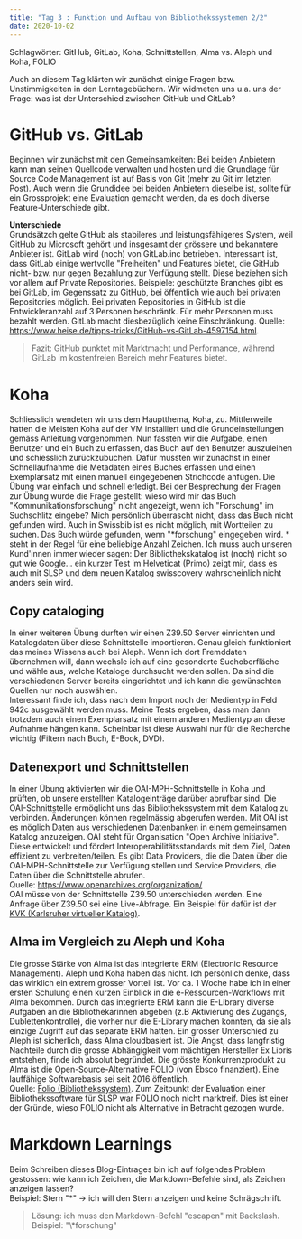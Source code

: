 ```yaml
---
title: "Tag 3 : Funktion und Aufbau von Bibliothekssystemen 2/2"
date: 2020-10-02
---
```

Schlagwörter: GitHub, GitLab, Koha, Schnittstellen, Alma vs. Aleph und Koha, FOLIO

Auch an diesem Tag klärten wir zunächst einige Fragen bzw. Unstimmigkeiten in den Lerntagebüchern. Wir widmeten uns u.a. uns der Frage: was ist der Unterschied zwischen GitHub und GitLab? 

# GitHub vs. GitLab
Beginnen wir zunächst mit den Gemeinsamkeiten: Bei beiden Anbietern kann man seinen Quellcode verwalten und hosten und die Grundlage für Source Code Management ist auf Basis von Git (mehr zu Git im letzten Post). Auch wenn die Grundidee bei beiden Anbietern dieselbe ist, sollte für ein Grossprojekt eine Evaluation gemacht werden, da es doch diverse Feature-Unterschiede gibt.

**Unterschiede**  
Grundsätzch gelte GitHub als stabileres und leistungsfähigeres System, weil GitHub zu Microsoft gehört und insgesamt der grössere und bekanntere Anbieter ist. GitLab wird (noch) von GitLab.inc betrieben. Interessant ist, dass GitLab einige wertvolle "Freiheiten" und Features bietet, die GitHub nicht- bzw. nur gegen Bezahlung zur Verfügung stellt. Diese beziehen sich vor allem auf Private Repositories. Beispiele: geschützte Branches gibt es bei GitLab, im Gegenssatz zu GitHub, bei öffentlich wie auch bei privaten Repositories möglich. Bei privaten Repositories in GitHub ist die Entwickleranzahl auf 3 Personen beschräntk. Für mehr Personen muss bezahlt werden. GitLab macht diesbezüglich keine Einschränkung. Quelle: https://www.heise.de/tipps-tricks/GitHub-vs-GitLab-4597154.html.
>Fazit: GitHub punktet mit Marktmacht und Performance, während GitLab im kostenfreien Bereich mehr Features bietet.  

# Koha
Schliesslich wendeten wir uns dem Hauptthema, Koha, zu. Mittlerweile hatten die Meisten Koha auf der VM installiert und die Grundeinstellungen gemäss Anleitung vorgenommen. Nun fassten wir die Aufgabe, einen Benutzer und ein Buch zu erfassen, das Buch auf den Benutzer auszuleihen und schiesslich zurückzubuchen. Dafür mussten wir zunächst in einer Schnellaufnahme die Metadaten eines Buches erfassen und einen Exemplarsatz mit einen manuell eingegebenen Strichcode anfügen. Die Übung war einfach und schnell erledigt. Bei der Besprechung der Fragen zur Übung wurde die Frage gestellt: wieso wird mir das Buch "Kommunikationsforschung" nicht angezeigt, wenn ich "Forschung" im Suchschlitz eingebe? Mich persönlich überrascht nicht, dass das Buch nicht gefunden wird. Auch in Swissbib ist es nicht möglich, mit Wortteilen zu suchen. Das Buch würde gefunden, wenn "\*forschung" eingegeben wird. * steht in der Regel für eine beliebige Anzahl Zeichen. Ich muss auch unseren Kund'innen immer wieder sagen: Der Bibliothekskatalog ist (noch) nicht so gut wie Google... ein kurzer Test im Helveticat (Primo) zeigt mir, dass es auch mit SLSP und dem neuen Katalog swisscovery wahrscheinlich nicht anders sein wird. 

## Copy cataloging
In einer weiteren Übung durften wir einen Z39.50 Server einrichten und Katalogdaten über diese Schnittstelle importieren. Genau gleich funktioniert das meines Wissens auch bei Aleph. Wenn ich dort Fremddaten übernehmen will, dann wechsle ich auf eine gesonderte Suchoberfläche und wähle aus, welche Kataloge durchsucht werden sollen. Da sind die verschiedenen Server bereits eingerichtet und ich kann die gewünschten Quellen nur noch auswählen.  
Interessant finde ich, dass nach dem Import noch der Medientyp in Feld 942c ausgewählt werden muss. Meine Tests ergeben, dass man dann trotzdem auch einen Exemplarsatz mit einem anderen Medientyp an diese Aufnahme hängen kann. Scheinbar ist diese Auswahl nur für die Recherche wichtig (Filtern nach Buch, E-Book, DVD).

## Datenexport und Schnittstellen
In einer Übung aktivierten wir die OAI-MPH-Schnittstelle in Koha und prüften, ob unsere erstellten Katalogeinträge darüber abrufbar sind. Die OAI-Schnittstelle ermöglicht uns das Bibliothekssystem mit dem Katalog zu verbinden. Änderungen können regelmässig abgerufen werden. Mit OAI ist es möglich Daten aus verschiedenen Datenbanken in einem gemeinsamen Katalog anzuzeigen.
OAI steht für Organisation "Open Archive Initiative". Diese entwickelt und fördert Interoperabilitätsstandards mit dem Ziel, Daten effizient zu verbreiten/teilen. Es gibt Data Providers, die die Daten über die OAI-MPH-Schnittstelle zur Verfügung stellen und Service Providers, die Daten über die Schnittstelle abrufen.  
Quelle: https://www.openarchives.org/organization/  
OAI müsse von der Schnittstelle Z39.50 unterschieden werden. Eine Anfrage über Z39.50 sei eine Live-Abfrage. Ein Beispiel für dafür ist der [KVK (Karlsruher virtueller Katalog)](https://kvk.bibliothek.kit.edu/?digitalOnly=0&embedFulltitle=0&newTab=0).

## Alma im Vergleich zu Aleph und Koha
Die grosse Stärke von Alma ist das integrierte ERM (Electronic Resource Management). Aleph und Koha haben das nicht. Ich persönlich denke, dass das wirklich ein extrem grosser Vorteil ist. Vor ca. 1 Woche habe ich in einer ersten Schulung einen kurzen Einblick in die e-Ressourcen-Workflows mit Alma bekommen. Durch das integrierte ERM kann die E-Library diverse Aufgaben an die Bibliothekarinnen abgeben (z.B Aktivierung des Zugangs, Dublettenkontrolle), die vorher nur die E-Library machen konnten, da sie als einzige Zugriff auf das separate ERM hatten. Ein grosser Unterschied zu Aleph ist sicherlich, dass Alma cloudbasiert ist. Die Angst, dass langfristig Nachteile durch die grosse Abhängigkeit vom mächtigen Hersteller Ex Libris entstehen, finde ich absolut begründet. 
Die grösste Konkurrenzprodukt zu Alma ist die Open-Source-Alternative FOLIO (von Ebsco finanziert). Eine lauffähige Softwarebasis sei seit 2016 öffentlich.  
Quelle: [Folio (Bibliothekssystem)](https://de.wikipedia.org/wiki/Folio_(Bibliothekssoftware)). Zum Zeitpunkt der Evaluation einer Bibliothekssoftware für SLSP war FOLIO noch nicht marktreif. Dies ist einer der Gründe, wieso FOLIO nicht als Alternative in Betracht gezogen wurde.

# Markdown Learnings
Beim Schreiben dieses Blog-Eintrages bin ich auf folgendes Problem gestossen: wie kann ich Zeichen, die Markdown-Befehle sind, als Zeichen anzeigen lassen?  
Beispiel: Stern "\*" -> ich will den Stern anzeigen und keine Schrägschrift.
>Lösung: ich muss den Markdown-Befehl "escapen" mit Backslash. Beispiel: "\\\*forschung"

